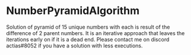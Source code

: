 # NumberPyramidAlgorithm
Solution of pyramid of 15 unique numbers with each is result of the difference of 2 parent numbers.
It is an iterative approach that leaves the iterations early on if it is a dead end. 
Please contact me on discord actias#8052 if you have a solution with less executions.
